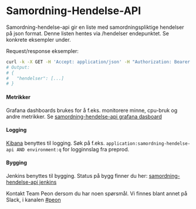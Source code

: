 # Samordning-Hendelse-API

Samordning-hendelse-api gir en liste med samordningspliktige hendelser på json format. 
Denne listen hentes via /hendelser endepunktet. Se konkrete eksempler under.

Request/response eksempler:
```bash
curl -k -X GET -H 'Accept: application/json' -H "Authorization: Bearer ${TOKEN}" https://samordning-hendelse-api.nais.preprod.local/hendelser
# Output:
# {
#   "hendelser": [...]
# }
```

#### Metrikker
Grafana dashboards brukes for å f.eks. monitorere minne, cpu-bruk og andre metrikker.
Se [samordning-hendelse-api grafana dasboard](https://grafana.adeo.no/d/ZxmTPP-mk/samordning-hendelse-api?orgId=1)

#### Logging
[Kibana](https://logs.adeo.no/app/kibana) benyttes til logging. Søk på f.eks. ```application:samordning-hendelse-api AND environment:q``` for logginnslag fra preprod.

#### Bygging
Jenkins benyttes til bygging. Status på bygg finner du her: [samordning-hendelse-api jenkins](https://jenkins-peon.adeo.no/job/samordning-hendelse-api/)

Kontakt Team Peon dersom du har noen spørsmål. Vi finnes blant annet på Slack, i kanalen [#peon](https://nav-it.slack.com/messages/C6M80587R/)